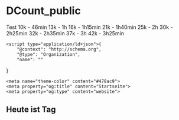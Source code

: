 # DCount_public
Test
10k - 46min
13k - 1h 
16k - 1h15min
21k - 1h40min
25k - 2h
30k - 2h25min
32k - 2h35min
37k - 3h
42k - 3h25min

<!DOCTYPE html>
<html style="font-size: 16px;" lang="de"><head>
    <meta name="viewport" content="width=device-width, initial-scale=1.0">
    <meta charset="utf-8">
    <meta name="keywords" content="Heute ist Tag">
    <meta name="description" content="">
    <title>Startseite</title>
    <link rel="stylesheet" href="nicepage.css" media="screen">
<link rel="stylesheet" href="Startseite.css" media="screen">
    <script class="u-script" type="text/javascript" src="jquery.js" defer=""></script>
    <script class="u-script" type="text/javascript" src="nicepage.js" defer=""></script>
    <meta name="generator" content="Nicepage 6.4.0, nicepage.com">
    <link id="u-theme-google-font" rel="stylesheet" href="https://fonts.googleapis.com/css?family=Roboto:100,100i,300,300i,400,400i,500,500i,700,700i,900,900i|Open+Sans:300,300i,400,400i,500,500i,600,600i,700,700i,800,800i">
    
    
    
    <script type="application/ld+json">{
		"@context": "http://schema.org",
		"@type": "Organization",
		"name": ""
}</script>
<script>
  date_default_timezone_set('Europe/Berlin');
  function myFunction(){
      function datediff(first, second) {        
          return Math.round((second - first) / (1000 * 60 * 60 * 24));
      }
      //const today = new Date()
      //const tomorrow = new Date(today)
      //tomorrow.setDate(tomorrow.getDate() + 1)
      present_date = new Date();
      our_date = new Date(2023, 8, 24);
      result = datediff(our_date,present_date);
      final_result = result.toFixed(0);
      document.getElementById("final_result").innerHTML = final_result;
  }
</script>
    <meta name="theme-color" content="#478ac9">
    <meta property="og:title" content="Startseite">
    <meta property="og:type" content="website">
  <meta data-intl-tel-input-cdn-path="intlTelInput/"></head>
  <body onload="myFunction()" data-home-page="Startseite.html" data-home-page-title="Startseite" data-path-to-root="./" data-include-products="false" class="u-body u-xl-mode" data-lang="de">
    <section class="u-align-left u-clearfix u-image u-shading u-section-1" id="carousel_dd7d" data-image-width="2016" data-image-height="1512">
      <div class="u-clearfix u-sheet u-sheet-1">
        <div class="u-align-left u-container-style u-group u-shape-rectangle u-group-1" data-animation-name="customAnimationIn" data-animation-duration="1500" data-animation-delay="500">
          <div class="u-container-layout u-container-layout-1">
            <h2 class="u-align-left u-font-titillium-Web u-text u-text-1">Heute ist Tag <span id="final_result"></span><br>
            </h2>
          </div>
        </div>
      </div>
    </section>
  
</body></html>
